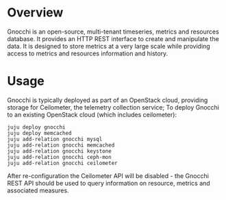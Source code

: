 # Overview

Gnocchi is an open-source, multi-tenant timeseries, metrics and resources
database. It provides an HTTP REST interface to create and manipulate the
data. It is designed to store metrics at a very large scale while providing
access to metrics and resources information and history.

# Usage

Gnocchi is typically deployed as part of an OpenStack cloud, providing storage
for Ceilometer, the telemetry collection service; To deploy Gnocchi to an
existing OpenStack cloud (which includes ceilometer):

    juju deploy gnocchi
    juju deploy memcached
    juju add-relation gnocchi mysql
    juju add-relation gnocchi memcached
    juju add-relation gnocchi keystone
    juju add-relation gnocchi ceph-mon
    juju add-relation gnocchi ceilometer

After re-configuration the Ceilometer API will be disabled - the Gnocchi REST
API should be used to query information on resource, metrics and associated
measures.